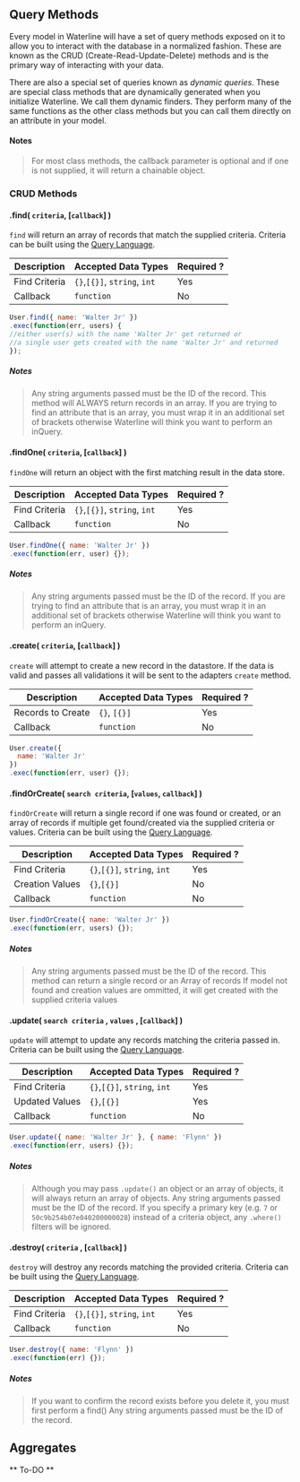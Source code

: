 ## Query Methods

Every model in Waterline will have a set of query methods exposed on it to allow you to interact
with the database in a normalized fashion. These are known as the CRUD (Create-Read-Update-Delete)
methods and is the primary way of interacting with your data.

There are also a special set of queries known as *dynamic queries*. These are special class methods
that are dynamically generated when you initialize Waterline. We call them dynamic finders. They
perform many of the same functions as the other class methods but you can call them directly on an
attribute in your model.

#### Notes

> For most class methods, the callback parameter is optional and if one is not supplied, it will
return a chainable object.

### CRUD Methods

#### .find( `criteria`, [`callback`] )

`find` will return an array of records that match the supplied criteria. Criteria can be built
using the [Query Language](query-language.md).

|    Description     | Accepted Data Types             | Required ? |
|--------------------|---------------------------------|------------|
|   Find Criteria    |   `{}`,`[{}]`, `string`, `int`  |   Yes      |
|     Callback       |   `function`                    |   No       |

```javascript
User.find({ name: 'Walter Jr' })
.exec(function(err, users) {
//either user(s) with the name 'Walter Jr' get returned or 
//a single user gets created with the name 'Walter Jr' and returned
});
```

##### Notes
> Any string arguments passed must be the ID of the record.
> This method will ALWAYS return records in an array.
> If you are trying to find an attribute that is an array, you must wrap it in an additional set of brackets otherwise Waterline will think you want to perform an inQuery.



#### .findOne( `criteria`, [`callback`] )

`findOne` will return an object with the first matching result in the data store.

|    Description     | Accepted Data Types             | Required ? |
|--------------------|---------------------------------|------------|
|   Find Criteria    |   `{}`,`[{}]`, `string`, `int`  |   Yes      |
|     Callback       |   `function`                    |   No       |

```javascript
User.findOne({ name: 'Walter Jr' })
.exec(function(err, user) {});
```

##### Notes
> Any string arguments passed must be the ID of the record.
> If you are trying to find an attribute that is an array, you must wrap it in an additional set of brackets otherwise Waterline will think you want to perform an inQuery.



#### .create( `criteria`, [`callback`] )

`create` will attempt to create a new record in the datastore. If the data is valid and passes all
validations it will be sent to the adapters `create` method.

|     Description     | Accepted Data Types | Required ? |
|---------------------|---------------------|------------|
|  Records to Create  |      `{}`, `[{}]`   | Yes        |
|     Callback        | `function`          | No         |

```javascript
User.create({
  name: 'Walter Jr'
})
.exec(function(err, user) {});
```



#### .findOrCreate( `search criteria`, [`values`, `callback`] )

`findOrCreate` will return a single record if one was found or created, or an array of records if multiple get found/created via the supplied criteria or values. Criteria can be built
using the [Query Language](query-language.md).

|    Description     | Accepted Data Types             | Required ? |
|--------------------|---------------------------------|------------|
|   Find Criteria    |   `{}`,`[{}]`, `string`, `int`  |   Yes      |
|   Creation Values   |   `{}`,`[{}]`                   |   No      |
|     Callback       |   `function`                    |   No       |

```javascript
User.findOrCreate({ name: 'Walter Jr' })
.exec(function(err, users) {});
```

##### Notes
> Any string arguments passed must be the ID of the record.
> This method can return a single record or an Array of records
> If model not found and creation values are ommitted, it will get created with the supplied criteria values



#### .update( `search criteria` , `values` , [`callback`] )

`update` will attempt to update any records matching the criteria passed in. Criteria can be built
using the [Query Language](query-language.md).

|    Description     | Accepted Data Types             | Required ? |
|--------------------|---------------------------------|------------|
|   Find Criteria    |   `{}`,`[{}]`, `string`, `int`  |   Yes      |
|   Updated Values   |   `{}`,`[{}]`                   |   Yes      |
|     Callback       |   `function`                    | No         |

```javascript
User.update({ name: 'Walter Jr' }, { name: 'Flynn' })
.exec(function(err, users) {});
```

##### Notes
> Although you may pass `.update()` an object or an array of objects, it will always return an array of objects.
> Any string arguments passed must be the ID of the record.
> If you specify a primary key (e.g. `7` or `50c9b254b07e040200000028`) instead of a criteria object, any `.where()` filters will be ignored.



#### .destroy( `criteria` , [`callback`] )

`destroy` will destroy any records matching the provided criteria. Criteria can be built
using the [Query Language](query-language.md).

|    Description     | Accepted Data Types             | Required ? |
|--------------------|---------------------------------|------------|
|   Find Criteria    |   `{}`,`[{}]`, `string`, `int`  |   Yes      |
|     Callback       |   `function`                    |   No       |

```javascript
User.destroy({ name: 'Flynn' })
.exec(function(err) {});
```

##### Notes
> If you want to confirm the record exists before you delete it, you must first perform a find()
> Any string arguments passed must be the ID of the record.



## Aggregates

** To-DO **
